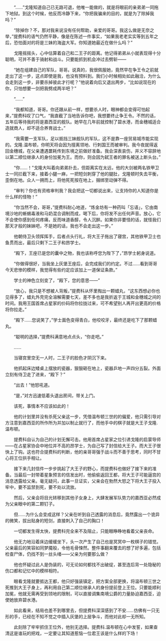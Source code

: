 　　“……”戈隆知道自己已无路可退，他唯一能做的，就是将眼前的亲弟弟一同拖下地狱。到这个时候，他反而冷静下来，“你把我骗来的目的，就是为了除掉我吗？”

　　“除掉你？不，那对我来说没有任何帮助，亲爱的哥哥。我这么做是无奈之举，”提费科的语气仍然平静，像是在陈述一件事实，“如果我老老实实等到五年之后，恐怕面对的将是三妹的海盗大军。你知道她最近在做什么吗？”

　　戈隆摇摇头，心中估算着自己和二王子的距离。他记得弟弟从小就表现得十分聪明，可并不善于骑射和战斗。只要能抓到机会冲过去劈斩——

　　“她在组建自己的军队，哥哥。说真的，我很佩服她，竟然早在争王令之前就走出了这一步，这点即使是我，也没有预料到。我们小时候相处如此融洽，为什么会走到这一步，非要杀掉彼此才行呢？”他说着向后又退出两步，“比如说现在的你，只怕想要一剑把我劈成两半吧？”

　　“……”

　　“我都知道，哥哥。你还跟从前一样，想要杀人时，眼神都会变得可怕起来，”提费科叹了口气，“我直截了当地告诉你吧，我想要终止争王令。不然的话，五年后等待我的将是嘉西亚的舰队。她早在几年前就控制了碧水港，而金穗城适合造就商人，却不适合养育战士。”

　　“我需要一支军队，足以抵挡三妹舰队的军队，这不是靠一座贸易城市能实现的。戈隆.温布顿，你明天将会因为擅离领地、行刺国王而被审判。我今夜就得返回金穗城，在父亲遭遇噩耗传到东境之前做好准备。我会深表哀伤，并义不容辞地以第二顺位继承人的身份加冕为王。而你，则会因为弑王者的罪名被送上断头台。”

　　“你……！”戈隆大叫着向弟弟扑去，但距离实在太远，他的大剑被两名铁甲卫士一同拦截下来，接着小腿一麻，一把短剑刺穿了他的腿肚，戈隆顿时失去平衡，歪倒在地。众人一拥而上，将他死死按在地上，捆绑至动弹不得。

　　“审判？你也有资格审判我？我会把这一切都说出来，让支持你的人知道你是什么样的怪物！”

　　“你当然不会，哥哥，”提费科耐心地道，“炼金坊有一种药叫「忘语」，它由南境沙地的蜥蜴毒液和马奶混合调制而成，喝下后，你将发不出任何声音。放心，它不会使你感到任何疼痛，反而味道香醇，令人沉醉。如果你非要怪的话，就怪我们那天才般的妹妹吧，不是她的话，我也不会走出这一步。”

　　他朝侍卫头领挥挥手，后者点头行礼，将大王子拖出了寝宫，其他铁甲卫士也鱼贯而出，最后只剩下二王子和昂学士。

　　“殿下，王座已是您的囊中之物，我也该称呼您为陛下了，”昂学士躬身说道。

　　“你做得很好，当我坐上灰堡王座后，会完成我们的约定。不过……看到哥哥今天悲惨的模样，我觉得有些约定应该加上一道保证条款。”

　　学士的神色立刻变了，“殿下，您的意思——”

　　“放心，我只是不想被人背叛，”提费科从怀里掏出一颗蜡丸，“这东西想必你也见得多了，蜡丸外壳完全溶解需要七天，差不多也是我折返于王城和金穗城之间的时间。我用王国首席占星家的价码将你拉拢过来，可不希望别人再开出更高的价格将你拉走。”

　　“殿下……您说笑了，”学士面色变得青白，他咬咬牙，最终还是吃下了那颗蜡丸。

　　“聪明的选择，”提费科满意地点点头，“你走吧。”

　　……

　　当寝宫里空无一人时，二王子的脸色才阴沉下来。

　　他抓起床边矮桌上摆放的瓷器，狠狠砸在地上，瓷器乒地一声四分五裂。外面立刻有侍卫走了进来，“殿下？”

　　“出去！”他怒吼道。

　　“是，”对方迅速低着头退出房间，带关上门。

　　该死，事情本不应该如此的！

　　他的计划里并没有杀死父亲这一步，凭借温布顿三世的的偏爱，他只需引导对方注意到嘉西亚的所作所为并加以制止就行了，而他手中的棋子就是大王子戈隆.温布顿。

　　提费科自认为自己的计划无懈可击。他用首席占星家之位引诱戈隆的启蒙导师——在占星家协会中地位并不高的昂学士，为自己写了封信给大王子。而大王子很快上了钩。这也符合提费科的判断，他的亲哥哥强于战斗而不善于思考，同时不甘心将王位拱手相让。

　　接下来几封信件一步步挑起了大王子的野心，而提费科也做好了接下来的准备。当最后一封带着星象预言的信发出时，他偷偷返回王都，将大王子可能逼宫的消息透露给父亲。毫无疑问，此事一旦证实，父亲会在勃然大怒之下将大王子投入牢中，要不监禁到死，要不处以流放。

　　然后，父亲会将目光转移到其他子女身上，大肆发展军队势力的嘉西亚必然成为父亲眼中的第二颗钉子。

　　但……为什么会变成这样？父亲在听到自己透露的消息后，竟然露出一个诡异的微笑，拔出贴身的短剑，直接刺入了自己的胸口！

　　一切都发生得太快，提费科完全来不及阻止，只能眼睁睁地看着父亲丧命。

　　他无力地沿着床边缓缓坐下，头一次产生了自己也是冥冥中一枚棋子的错觉。父亲最后的笑容如同梦魇般，令他毛骨悚然。整件事翻来覆去的想了好多遍，包括检查尸体，仍找不到一丝头绪——父亲为何要那么做？

　　他也怀疑过此人是伪装的，可无论如何都找不出破绽，甚至连后背一处隐秘的伤口都和记忆中的模样相符。

　　眼看戈隆就要抵达王都，他只好强装镇定，把方案全部更换，将温布顿三世之死推到大王子身上，再利用自己第二顺位继承人的身份提前登上王位。只要能顺利加冕，他就无需再受到领地的限制，可以直接调集南境公爵的力量胁迫嘉西亚，迫使她放弃碧水港。

　　如此看来，结局也差不到哪里去，但提费科深深感到了不安……仿佛有一只无形的手，已经在不知不觉之中插入灰堡的上层争斗，而他对此却一无所知。

　　此刻除了牢牢抓住王位外，他别无选择。提费科.温布顿在心中发誓，如果查清这是谁玩的把戏，一定要让其知道惹恼一位君王该是什么样的下场！
